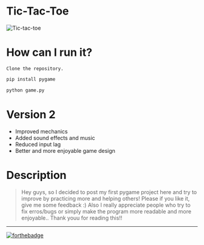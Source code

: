 # Tic-Tac-Toe
![Tic-tac-toe](https://media.giphy.com/media/KGx1mnE84JAWHxtUlL/giphy.gif)
# How can I run it?
```
Clone the repository.
```
```python
pip install pygame
```
```python
python game.py
```
# Version 2
* Improved mechanics
* Added sound effects and music
* Reduced input lag
* Better and more enjoyable game design
# Description
> Hey guys, so I decided to post my first pygame project here and try to improve by practicing more and helping others!
Please if you like it, give me some feedback :) 
Also I really appreciate people who try to fix erros/bugs or simply make the program more readable and more enjoyable..
Thank youu for reading this!!

---
[![forthebadge](https://forthebadge.com/images/badges/made-with-python.svg)](https://github.com/debugleader/Tic-Tac-Toe)
